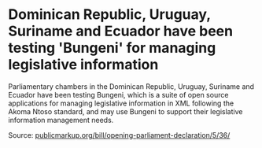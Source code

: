 # Dominican Republic, Uruguay, Suriname and Ecuador have been testing 'Bungeni' for managing legislative information

Parliamentary chambers in the Dominican Republic, Uruguay, Suriname and Ecuador have been testing Bungeni, which is a suite of open source applications for managing legislative information in XML following the Akoma Ntoso standard, and may use Bungeni to support their legislative information management needs.

Source: [publicmarkup.org/bill/opening-parliament-declaration/5/36/](http://publicmarkup.org/bill/opening-parliament-declaration/5/36/)
